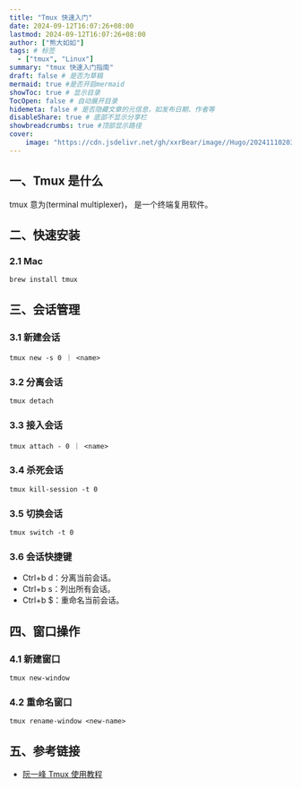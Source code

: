 ```yaml
---
title: "Tmux 快速入门"
date: 2024-09-12T16:07:26+08:00
lastmod: 2024-09-12T16:07:26+08:00
author: ["熊大如如"]
tags: # 标签
  - ["tmux", "Linux"]
summary: "tmux 快速入门指南"
draft: false # 是否为草稿
mermaid: true #是否开启mermaid
showToc: true # 显示目录
TocOpen: false # 自动展开目录
hidemeta: false # 是否隐藏文章的元信息，如发布日期、作者等
disableShare: true # 底部不显示分享栏
showbreadcrumbs: true #顶部显示路径
cover:
    image: "https://cdn.jsdelivr.net/gh/xxrBear/image//Hugo/202411102031289.png"
---
```


## 一、Tmux 是什么

tmux 意为(terminal multiplexer)， 是一个终端复用软件。

## 二、快速安装

### 2.1 Mac

    brew install tmux

## 三、会话管理

### 3.1 新建会话

    tmux new -s 0 ｜ <name>

### 3.2 分离会话

    tmux detach

### 3.3 接入会话

    tmux attach - 0 ｜ <name>

### 3.4 杀死会话

    tmux kill-session -t 0

### 3.5 切换会话

    tmux switch -t 0

### 3.6 会话快捷键
- Ctrl+b d：分离当前会话。
- Ctrl+b s：列出所有会话。
- Ctrl+b $：重命名当前会话。

## 四、窗口操作

### 4.1 新建窗口

    tmux new-window

### 4.2 重命名窗口

    tmux rename-window <new-name>

## 五、参考链接
- [阮一峰 Tmux 使用教程](https://www.ruanyifeng.com/blog/2019/10/tmux.html)